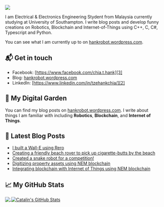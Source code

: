 ![](https://media.giphy.com/media/kHHmgQFD7S8tjz6Gru/giphy-downsized-large.gif)

I am Electrical & Electronics Engineering Stydent from Malaysia currently studying at University of Southampton. I write blog posts and develop funny creations on Robotics, Blockchain and Internet-of-Things using C++, C, C#, Typescript and Python.

You can see what I am currently up to on [hankrobot.wordpress.com][1].

## 📬 Get in touch

- Facebook: [https://www.facebook.com/chia.t.hank][3]
- Blog: [hankrobot.wordpress.com][1]
- LinkedIn: [https://www.linkedin.com/in/tzehankchia/][2]

## 🌳 My Digital Garden

You can find my blog posts on [hankrobot.wordpress.com][1]. I write about things
I am familiar with including **Robotics**, **Blockchain**, and **Internet of Things**.

## 📕 Latest Blog Posts

<!-- BLOG-POST-LIST:START -->
- [I built a Wall-E using Rero](https://hankrobot.wordpress.com/2017/10/12/project-wall-e-by-chia-tze-hank-jensen-jazz-cher-and-aw-yong-tuck-weng/)
- [Creating a friendly beach rover to pick up cigarette-butts by the beach](https://hankrobot.wordpress.com/2019/04/12/meet-insanity-your-friendly-beach-rover-to-pick-up-cigarette-butts-by-the-beach/)
- [Created a snake robot for a competition!](https://hankrobot.wordpress.com/2017/10/14/snake-robot/)
- [Digitizing property assets using NEM blockchain](https://hankrobot.wordpress.com/2018/09/17/prop-coins-by-chia-tze-hank-ivan-ling-ting-yang-do-wen-rei-delveer-singh-and-khee-ri-han/)
- [Integrating blockchain with Internet of Things using NEM blockchain](https://hankrobot.wordpress.com/2019/09/04/decentsensors/)
<!-- BLOG-POST-LIST:END -->

## &#x1f4c8; My GitHub Stats

<a href="https://github.com/HankRobot/hankrobot">
  <img align="center" src="https://github-readme-stats.vercel.app/api/top-langs/?username=HankRobot&hide=java,html&title_color=ffffff&text_color=c9cacc&icon_color=2bbc8a&bg_color=1d1f21" />
</a>

<a href="https://github.com/HankRobot/hankrobot">
  <img align="center" src="https://github-readme-stats.vercel.app/api?username=HankRobot&show_icons=true&line_height=27&count_private=true&title_color=ffffff&text_color=c9cacc&icon_color=2bbc8a&bg_color=1d1f21" alt="Catalin's GitHub Stats" />
</a>

[1]: https://hankrobot.wordpress.com/
[2]: https://www.linkedin.com/in/tzehankchia/
[3]: https://www.facebook.com/chia.t.hank
